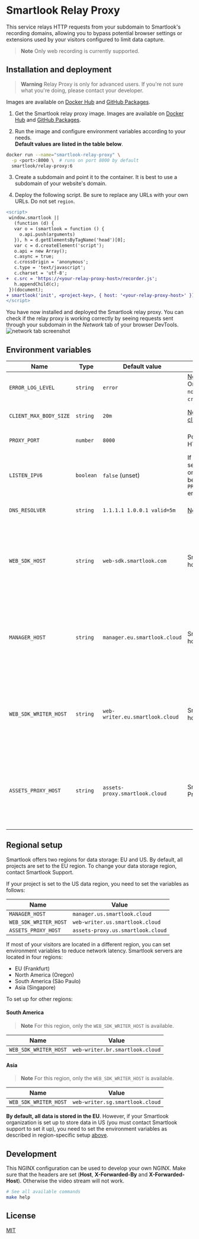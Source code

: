# Smartlook Relay Proxy

This service relays HTTP requests from your subdomain to
Smartlook's recording domains, allowing you to bypass potential
browser settings or extensions used by your visitors configured to limit data capture.

> **Note**
> Only web recording is currently supported.

## Installation and deployment

> **Warning**
> Relay Proxy is only for advanced users. If you're not sure what you're doing, please contact your developer.

Images are available on [Docker Hub](https://hub.docker.com/r/smartlook/relay-proxy) and [GitHub Packages](https://github.com/smartlook/smartlook-relay-proxy/pkgs/container/relay-proxy).

1. Get the Smartlook relay proxy image. Images are available on [Docker Hub](https://hub.docker.com/r/smartlook/relay-proxy) and [GitHub Packages](https://github.com/smartlook/smartlook-relay-proxy/pkgs/container/relay-proxy).

2. Run the image and configure environment variables according to your needs.  
   **Default values are listed in the table below**.

```bash
docker run --name="smartlook-relay-proxy" \
  -p <port>:8000 \  # runs on port 8000 by default
  smartlook/relay-proxy:6
```

3. Create a subdomain and point it to the container. It is best to use a subdomain of your website's domain.

4. Deploy the following script. Be sure to replace any URLs with your own URLs. Do not set `region`.

```diff
<script>
 window.smartlook ||
   (function (d) {
   var o = (smartlook = function () {
     o.api.push(arguments)
   }), h = d.getElementsByTagName('head')[0];
   var c = d.createElement('script');
   o.api = new Array();
   c.async = true;
   c.crossOrigin = 'anonymous';
   c.type = 'text/javascript';
   c.charset = 'utf-8';
+  c.src = 'https://<your-relay-proxy-host>/recorder.js';
   h.appendChild(c);
 })(document);
+ smartlook('init', <project-key>, { host: '<your-relay-proxy-host>' });
</script>
```

You have now installed and deployed the Smartlook relay proxy. You can check if the relay proxy is working correctly by seeing requests sent through your subdomain in the _Network_ tab of your browser DevTools.
![network tab screenshot](https://raw.githubusercontent.com/smartlook/smartlook-relay-proxy/main/network.png)

## Environment variables

| Name                  | Type     | Default value                   | Description                                                                                                                                                     | Notes                                                                                      |
| --------------------- | -------- | ------------------------------- | --------------------------------------------------------------------------------------------------------------------------------------------------------------- | ------------------------------------------------------------------------------------------ |
| `ERROR_LOG_LEVEL`     | `string` | `error`                         | [Nginx error log level](https://nginx.org/en/docs/ngx_core_module.html#error_log). One of `debug`, `info`, `notice`, `warn`, `error`, `crit`, `alert`, `emerg`. | Can be safely overridden.                                                                          |
| `CLIENT_MAX_BODY_SIZE`     | `string` | `20m`                         | [Nginx client_max_body_size](https://nginx.org/en/docs/http/ngx_http_core_module.html#client_max_body_size). | Can be safely overridden.                                                                          |
| `PROXY_PORT`          | `number` | `8000`                          | Port which will the HTTP server listen on.                                                                                                                       | Can be safely overridden.                                                                          |
| `LISTEN_IPV6`          | `boolean` | `false` (unset)                           | If set to `true`, the server will also listen on IPv6. The port will be the value of `PROXY_PORT` environment variable.                                                                                                                        | Can be safely overridden.                                                                          |
| `DNS_RESOLVER`          | `string` | `1.1.1.1 1.0.0.1 valid=5m`                    | [Nginx resolver](https://nginx.org/en/docs/http/ngx_http_core_module.html#resolver).                                                                                                                        | Can be safely overridden.                                                                          |                                                                  |
| `WEB_SDK_HOST`        | `string` | `web-sdk.smartlook.com`         | Smartlook Web SDK host                                                                                                                                          | Only edit this value if using a region other than EU, or if instructed by customer support. |
| `MANAGER_HOST`        | `string` | `manager.eu.smartlook.cloud`    | Smartlook Manager host                                                                                                                                          | Only edit this value if using a region other than EU, or if instructed by customer support. |
| `WEB_SDK_WRITER_HOST` | `string` | `web-writer.eu.smartlook.cloud` | Smartlook Web Writer host                                                                                                                                       | Only edit this value if using a region other than EU, or if instructed by customer support. |
| `ASSETS_PROXY_HOST`   | `string` | `assets-proxy.smartlook.cloud`  | Smartlook Assets Proxy host                                                                                                                                     | Only edit this value if using a region other than EU, or if instructed by customer support. |

## Regional setup

Smartlook offers two regions for data storage: EU and US. By default, all projects are set to the EU region. To change your data storage region, contact Smartlook Support.

If your project is set to the US data region, you need to set the variables as follows:

| Name                  | Value                             |
| --------------------- | --------------------------------- |
| `MANAGER_HOST`        | `manager.us.smartlook.cloud`      |
| `WEB_SDK_WRITER_HOST` | `web-writer.us.smartlook.cloud`   |
| `ASSETS_PROXY_HOST`   | `assets-proxy.us.smartlook.cloud` |

If most of your visitors are located in a different region, you can set environment variables to reduce network latency. Smartlook servers are located in four regions:

-   EU (Frankfurt)
-   North America (Oregon)
-   South America (São Paulo)
-   Asia (Singapore)

To set up for other regions:

#### South America

> **Note**
> For this region, only the `WEB_SDK_WRITER_HOST` is available.

| Name                  | Value                           |
| --------------------- | ------------------------------- |
| `WEB_SDK_WRITER_HOST` | `web-writer.br.smartlook.cloud` |

#### Asia

> **Note**
> For this region, only the `WEB_SDK_WRITER_HOST` is available.

| Name                  | Value                           |
| --------------------- | ------------------------------- |
| `WEB_SDK_WRITER_HOST` | `web-writer.sg.smartlook.cloud` |

**By default, all data is stored in the EU**. However, if your Smartlook organization is set up to store data in US (you must contact Smartlook support to set it up), you need to set the environment variables as described in region-specific setup [above](#regional-setup).

## Development

This NGINX configuration can be used to develop your own NGINX.
Make sure that the headers are set (**Host**, **X-Forwarded-By** and **X-Forwarded-Host**). Otherwise the video stream will not work.

```bash
# See all available commands
make help
```

## License

[MIT](LICENSE)
